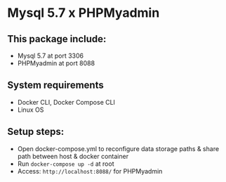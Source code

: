 # Mysql 5.7 x PHPMyadmin

## This package include:
- Mysql 5.7 at port 3306
- PHPMyadmin at port 8088

## System requirements
- Docker CLI, Docker Compose CLI
- Linux OS
## Setup steps:
- Open docker-compose.yml to reconfigure data storage paths & share path between host & docker container
- Run ``docker-compose up -d`` at root
- Access: ``http://localhost:8088/`` for PHPMyadmin